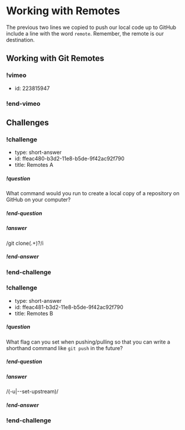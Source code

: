 # Working with Remotes

The previous two lines we copied to push our local code up to GitHub include a line with the word `remote`. Remember, the remote is our destination.

## Working with Git Remotes

### !vimeo
* id: 223815947
### !end-vimeo


## Challenges

<!-- Question -->

### !challenge

* type: short-answer
* id: ffeac480-b3d2-11e8-b5de-9f42ac92f790
* title: Remotes A

##### !question

What command would you run to create a local copy of a repository on GitHub on your computer?

##### !end-question

##### !answer

/git clone(.+)?/i

##### !end-answer

### !end-challenge

<!-- Question -->

### !challenge

* type: short-answer
* id: ffeac481-b3d2-11e8-b5de-9f42ac92f790
* title: Remotes B

##### !question

What flag can you set when pushing/pulling so that you can write a shorthand command like `git push` in the future?

##### !end-question

##### !answer

/(\-u|\-\-set\-upstream)/

##### !end-answer

### !end-challenge
